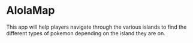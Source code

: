 # AlolaMap

This app will help players navigate through the various islands to find the different types of pokemon depending on the island they are on.
